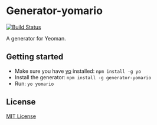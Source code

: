 # Generator-yomario
[![Build Status](https://secure.travis-ci.org/jjt/generator-yomario.png?branch=master)](https://travis-ci.org/jjt/generator-yomario)

A generator for Yeoman.

## Getting started
- Make sure you have [yo](https://github.com/yeoman/yo) installed:
    `npm install -g yo`
- Install the generator: `npm install -g generator-yomario`
- Run: `yo yomario`

## License
[MIT License](http://en.wikipedia.org/wiki/MIT_License)
